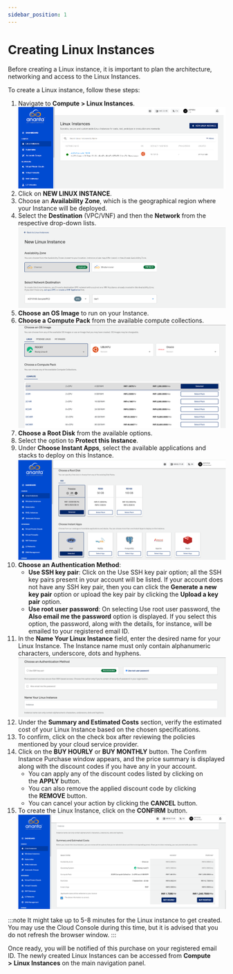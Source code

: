 ```yaml
---
sidebar_position: 1
---
```

# Creating Linux Instances

Before creating a Linux instance, it is important to plan the architecture, networking and access to the Linux Instances. 

To create a Linux instance, follow these steps:
1. Navigate to **Compute > Linux Instances**.
    ![Create Linux Instance](img/CreatingLinuxInstances1.png)
2. Click on **NEW LINUX INSTANCE**.
3. Choose an **Availability Zone**, which is the geographical region where your Instance will be deployed. 
4. Select the **Destination** (VPC/VNF) and then the **Network** from the respective drop-down lists.   ![Availability Zone](img/AvailablitiyZone.png)
5. **Choose an OS Image** to run on your Instance.
6. **Choose a Compute Pack** from the available compute collections.   ![Compute Pack](img/ComputePack.png)
8. **Choose a Root Disk** from the available options.
9. Select the option to **Protect this Instance**.
10. Under **Choose Instant Apps**, select the available applications and stacks to deploy on this Instance.
    ![Root Disk](img/RootDisk.png)
11. **Choose an Authentication Method**:
    - **Use SSH key pair**: Click on the Use SSH key pair option; all the SSH key pairs present in your account will be listed. If your account does not have any SSH key pair, then you can click the **Generate a new key pair** option or upload the key pair by clicking the **Upload a key pair** option. 
    - **Use root user password**: On selecting Use root user password, the **Also email me the password** option is displayed. If you select this option, the password, along with the details, for instance, will be emailed to your registered email ID.
12. In the **Name Your Linux Instance** field, enter the desired name for your Linux Instance. The Instance name must only contain alphanumeric characters, underscore, dots and hyphens. 
    ![Authentication Method](img/LinuxInstance.png)
13. Under the **Summary and Estimated Costs** section, verify the estimated cost of your Linux Instance based on the chosen specifications.
14. To confirm, click on the check box after reviewing the policies mentioned by your cloud service provider.
15. Click on the **BUY HOURLY** or **BUY MONTHLY** button. The Confirm Instance Purchase window appears, and the price summary is displayed along with the discount codes if you have any in your account. 
    - You can apply any of the discount codes listed by clicking on the **APPLY** button. 
    - You can also remove the applied discount code by clicking the **REMOVE** button. 
    - You can cancel your action by clicking the **CANCEL** button.
16. To create the Linux Instance, click on the **CONFIRM** button.
    ![Cost](img/Cost.png)

:::note
It might take up to 5-8 minutes for the Linux instance to get created. You may use the Cloud Console during this time, but it is advised that you do not refresh the browser window.
:::

Once ready, you will be notified of this purchase on your registered email ID. The newly created Linux Instances can be accessed from **Compute >** **Linux Instances** on the main navigation panel.